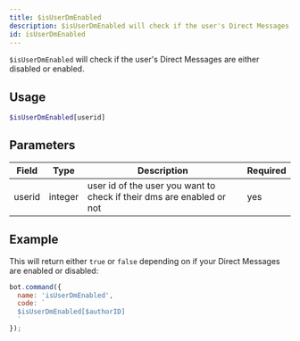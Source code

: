 ```yaml
---
title: $isUserDmEnabled 
description: $isUserDmEnabled will check if the user's Direct Messages are either disabled or enabled.
id: isUserDmEnabled
---
```


`$isUserDmEnabled` will check if the user's Direct Messages are either disabled or enabled.

## Usage

```php
$isUserDmEnabled[userid]
```

## Parameters 


| Field  | Type    | Description                                                           | Required |
| ------ | ------- | --------------------------------------------------------------------- | -------- |
| userid | integer | user id of the user you want to check if their dms are enabled or not | yes      |


## Example

This will return either `true` or `false` depending on if your Direct Messages are enabled or disabled:

```javascript
bot.command({
  name: 'isUserDmEnabled',
  code: `
  $isUserDmEnabled[$authorID]
  `
});
```
